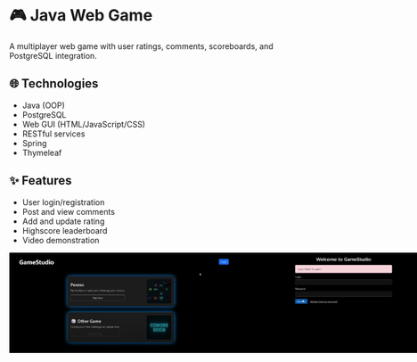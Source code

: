# 🎮 Java Web Game

A multiplayer web game with user ratings, comments, scoreboards, and PostgreSQL integration.

## 🌐 Technologies
- Java (OOP)
- PostgreSQL
- Web GUI (HTML/JavaScript/CSS)
- RESTful services
- Spring
- Thymeleaf

## ✨ Features
- User login/registration
- Post and view comments
- Add and update rating
- Highscore leaderboard
- Video demonstration


<div style="display: flex; alighn-vertically: top;">
  <img style="alighn-vertically: top;" src="game-preview/1.png" alt="Preview" width="400"/>
  <img style="alighn-vertically: top;" src="game-preview/2.png" alt="Preview" width="400"/>
  <img style="alighn-vertically: top;" src="game-preview/3.png" alt="Preview" width="400"/>
  <img style="alighn-vertically: top;" src="game-preview/4.png" alt="Preview" width="400"/>
  <img style="alighn-vertically: top;" src="game-preview/5.png" alt="Preview" width="400"/>
  <img style="alighn-vertically: top;" src="game-preview/6.png" alt="Preview" width="400"/>
  <img style="alighn-vertically: top;" src="game-preview/7.png" alt="Preview" width="400"/>
  <img style="alighn-vertically: top;" src="game-preview/8.png" alt="Preview" width="400"/>
  <img style="alighn-vertically: top;" src="game-preview/9.png" alt="Preview" width="400"/>
</div>
